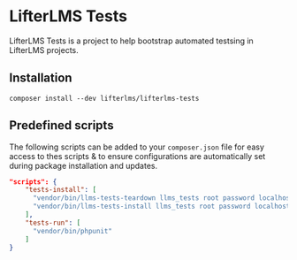 LifterLMS Tests
===============

LifterLMS Tests is a project to help bootstrap automated testsing in LifterLMS projects.

## Installation

`composer install --dev lifterlms/lifterlms-tests`

## Predefined scripts

The following scripts can be added to your `composer.json` file for easy access to thes scripts & to ensure configurations are automatically set during package installation and updates.

```json
"scripts": {
    "tests-install": [
      "vendor/bin/llms-tests-teardown llms_tests root password localhost",
      "vendor/bin/llms-tests-install llms_tests root password localhost nightly"
    ],
    "tests-run": [
      "vendor/bin/phpunit"
    ]
}
```
